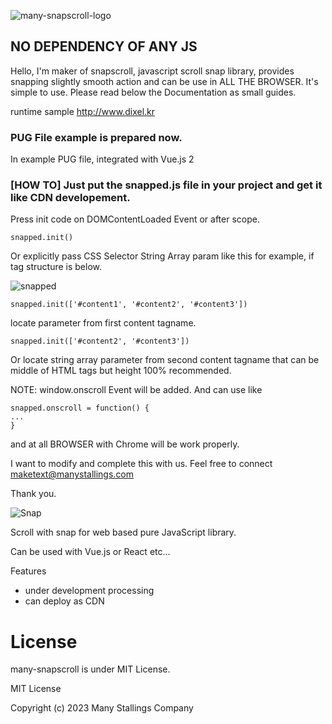 ![many-snapscroll-logo](https://user-images.githubusercontent.com/32004044/212228058-c5a9156f-7b8c-4982-a18c-d91ee50d0403.png)

## NO DEPENDENCY OF ANY JS

Hello, I'm maker of snapscroll, javascript scroll snap library, provides snapping slightly smooth action and can be use in ALL THE BROWSER.
It's simple to use. Please read below the Documentation as small guides.

runtime sample http://www.dixel.kr

### PUG File example is prepared now.
In example PUG file, integrated with Vue.js 2

### [HOW TO] Just put the snapped.js file in your project and get it like CDN developement.
Press init code on DOMContentLoaded Event or after scope.
```
snapped.init()
```

Or explicitly pass CSS Selector String Array param like this for example, if tag structure is below.

![snapped](https://user-images.githubusercontent.com/32004044/190890916-9e145f4c-a8e3-40ac-9676-c20b37207377.svg)

```
snapped.init(['#content1', '#content2', '#content3'])
```
locate parameter from first content tagname.
```
snapped.init(['#content2', '#content3'])
```
Or locate string array parameter from second content tagname that can be middle of HTML tags but height 100% recommended.

NOTE: window.onscroll Event will be added. And can use like
```
snapped.onscroll = function() {
...
}
```


and at all BROWSER with Chrome will be work properly.

I want to modify and complete this with us. Feel free to connect maketext@manystallings.com

Thank you.

![Snap](https://user-images.githubusercontent.com/32004044/179393556-d3b6a917-d8a0-4ff2-840f-3c10cf3f38ac.gif)


Scroll with snap for web based pure JavaScript library.

Can be used with Vue.js or React etc...

Features
- under development processing
- can deploy as CDN

# License
many-snapscroll is under MIT License.

MIT License

Copyright (c) 2023 Many Stallings Company
